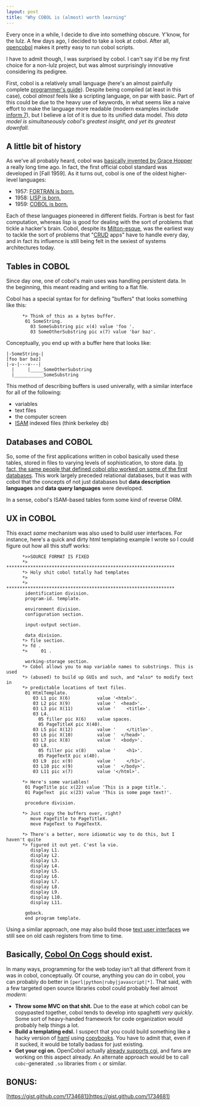 ```yaml
---
layout: post
title: "Why COBOL is (almost) worth learning"
---
```


Every once in a while, I decide to dive into something obscure. Y'know, for the lulz. A few days ago, I decided to take a look at cobol. After all, [opencobol](http://www.opencobol.org/) makes it pretty easy to run cobol scripts.

I have to admit though, I was surprised by cobol. I can't say it'd be my first choice for a non-lulz project, but was almost surprisingly innovative considering its pedigree.

First, cobol is a relatively small language (here's an almost painfully complete [programmer's guide](http://opencobol.add1tocobol.com/OpenCOBOL%20Programmers%20Guide.pdf)). Despite being compiled (at least in this case), cobol *almost* feels like a scripting language, on par with basic. Part of this could be due to the heavy use of keywords, in what seems like a naive effort to make the language more readable (modern examples include [inform 7](http://inform7.com)), but I believe a lot of it is due to its unified data model. *This data model is simultaneously cobol's greatest insight, and yet its greatest downfall.*

## A little bit of history

As we've all probably heard, cobol was [basically invented by Grace Hopper](http://en.wikipedia.org/wiki/FLOW-MATIC) a really long time ago. In fact, the first official cobol standard was developed in [Fall 1959]. As it turns out, cobol is one of the oldest higher-level languages:

* 1957: [FORTRAN is born.](http://en.wikipedia.org/wiki/Fortran#History)
* 1958: [LISP is born.](http://en.wikipedia.org/wiki/Lisp_\(programming_language\))
* 1959: [COBOL is born.](http://en.wikipedia.org/wiki/Cobol)

Each of these languages pioneered in different fields. Fortran is best for fast computation, whereas lisp is good for dealing with the sort of problems that tickle a hacker's brain. Cobol, despite its [Milton-esque](http://www.youtube.com/watch?v=qfSAcVq6s9c), was the earliest way to tackle the sort of problems that "[CRUD](http://en.wikipedia.org/wiki/Create,_read,_update_and_delete) apps" have to handle every day, and in fact its influence is still being felt in the sexiest of systems architectures today.

## Tables in COBOL

Since day one, one of cobol's main uses was handling persistent data. In the beginning, this meant reading and writing to a flat file.

Cobol has a special syntax for for defining "buffers" that looks something like this:

          *> Think of this as a bytes buffer.
           01 SomeString.
             03 SomeSubstring pic x(4) value 'foo '.
             03 SomeOtherSubstring pic x(7) value 'bar baz'.

Conceptually, you end up with a buffer here that looks like:

```ascii
|-SomeString-|
[foo bar baz]
|-v-|---v---|
  |     |_____SomeOtherSubstring
  |___________SomeSubstring
```

This method of describing buffers is used univerally, with a similar interface
for all of the following:

* variables
* text files
* the computer screen
* [ISAM](http://en.wikipedia.org/wiki/ISAM) indexed files (think berkeley db)

## Databases and COBOL

So, some of the first applications written in cobol basically used these tables, stored in files to varying levels of sophistication, to store data. [In fact, the same people that defined cobol *also* worked on some of the first databases](http://en.wikipedia.org/wiki/CODASYL). This work largely preceded relational databases, but it was with cobol that the concepts of not just databases but **data description languages** and **data query languages** were developed.

In a sense, cobol's ISAM-based tables form some kind of reverse ORM.

## UX in COBOL

This exact *same* mechanism was also used to build user interfaces. For instance, here's a quick and dirty html templating example I wrote so I could figure out how all this stuff works:

          *>>SOURCE FORMAT IS FIXED
          *> ***************************************************************
          *> Holy shit cobol totally had templates
          *> 
          *> ***************************************************************
           identification division.
           program-id. template.

           environment division.
           configuration section.

           input-output section.

           data division.
          *> file section.
          *> fd .
          *>     01 .

           working-storage section.
          *> Cobol allows you to map variable names to substrings. This is used
          *> (abused) to build up GUIs and such, and *also* to modify text in
          *> predictable locations of text files.
           01 HtmlTemplate.
              03 L1 pic X(6)          value '<html>'.
              03 L2 pic X(9)          value '  <head>'.
              03 L3 pic X(11)         value '    <title>'.
              03 L4.
                05 filler pic X(6)    value spaces.
                05 PageTitleX pic X(40).
              03 L5 pic X(12)         value '    </title>'.
              03 L6 pic X(10)         value '  </head>'.
              03 L7 pic X(8)          value '  <body>'.
              03 L8.
                05 filler pic x(8)    value '    <h1>'.
                05 PageTextX pic x(40).
              03 L9  pic x(9)         value '    </h1>'.
              03 L10 pic x(9)         value '  </body>'.
              03 L11 pic x(7)         value '</html>'.

          *> Here's some variables!
           01 PageTitle pic x(22) value 'This is a page title.'.
           01 PageText  pic x(23) value 'This is some page text!'.

           procedure division.

          *> Just copy the buffers over, right?
             move PageTitle to PageTitleX.
             move PageText to PageTextX.

          *> There's a better, more idiomatic way to do this, but I haven't quite
          *> figured it out yet. C'est la vie.
             display L1.
             display L2.
             display L3.
             display L4.
             display L5.
             display L6.
             display L7.
             display L8.
             display L9.
             display L10.
             display L11.

           goback.
           end program template.

Using a similar approach, one may also build those [text user interfaces](http://en.wikipedia.org/wiki/Text_user_interface) we still see on old cash registers from time to time.

## Basically, [Cobol On Cogs](http://www.coboloncogs.org/INDEX.HTM) should exist.

In many ways, programming for the web today isn't all that different from it was in cobol, conceptually. Of course, anything you can do in cobol, you can probably do better in `[perl|python|ruby|javascript|*]`. That said, with a few targeted open source libraries cobol could probably feel almost *modern*:

* **Throw some MVC on that shit.** Due to the ease at which cobol can be copypasted together, cobol tends to develop into spaghetti *very quickly*. Some sort of heavy-handed framework for code organization would probably help things a lot.
* **Build a templating edsl.** I suspect that you could build something like a hacky version of [haml](http://haml-lang.com/) using [copybooks](http://en.wikipedia.org/wiki/Copybook_\(programming\)). You have to admit that, even if it sucked, it would be totally badass for just existing.
* **Get your cgi on.** OpenCobol actually [already supports cgi](http://opencobol.add1tocobol.com/#how-do-i-use-opencobol-for-cgi), and fans are working on this aspect already. An alternate approach would be to call `cobc`-generated `.so` libraries from `c` or similar.

## BONUS:

[https://gist.github.com/1734681](https://gist.github.com/1734681)

